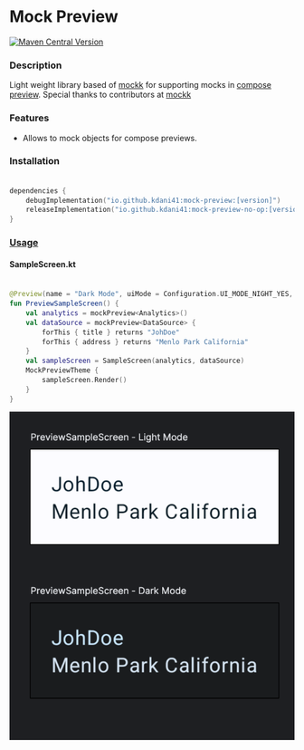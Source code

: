 # Mock Preview
[![Maven Central Version](https://img.shields.io/maven-central/v/io.github.kdani41/mock-preview)](https://central.sonatype.com/artifact/io.github.kdani41/mock-preview/)

### Description
Light weight library based of [mockk](https://mockk.io/) for supporting mocks in [compose preview](https://developer.android.com/develop/ui/compose/tooling/previews).
Special thanks to contributors at [mockk](https://mockk.io/)

### Features
- Allows to mock objects for compose previews.

### Installation
```kotlin 

dependencies {
    debugImplementation("io.github.kdani41:mock-preview:[version]")
    releaseImplementation("io.github.kdani41:mock-preview-no-op:[version]")
}

```

### [Usage](https://github.com/kdani41/mock-preview/tree/main/sample/src/main/java/com/kdani/mockpreview)
#### SampleScreen.kt
```kotlin 

@Preview(name = "Dark Mode", uiMode = Configuration.UI_MODE_NIGHT_YES, showBackground = true)
fun PreviewSampleScreen() {
    val analytics = mockPreview<Analytics>()
    val dataSource = mockPreview<DataSource> {
        forThis { title } returns "JohDoe"
        forThis { address } returns "Menlo Park California"
    }
    val sampleScreen = SampleScreen(analytics, dataSource)
    MockPreviewTheme {
        sampleScreen.Render()
    }
}

```
![sample-demo.png](sample-demo.png "Compose preview")
